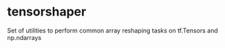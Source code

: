 # tensorshaper
Set of utilities to perform common array reshaping tasks on tf.Tensors and np.ndarrays

